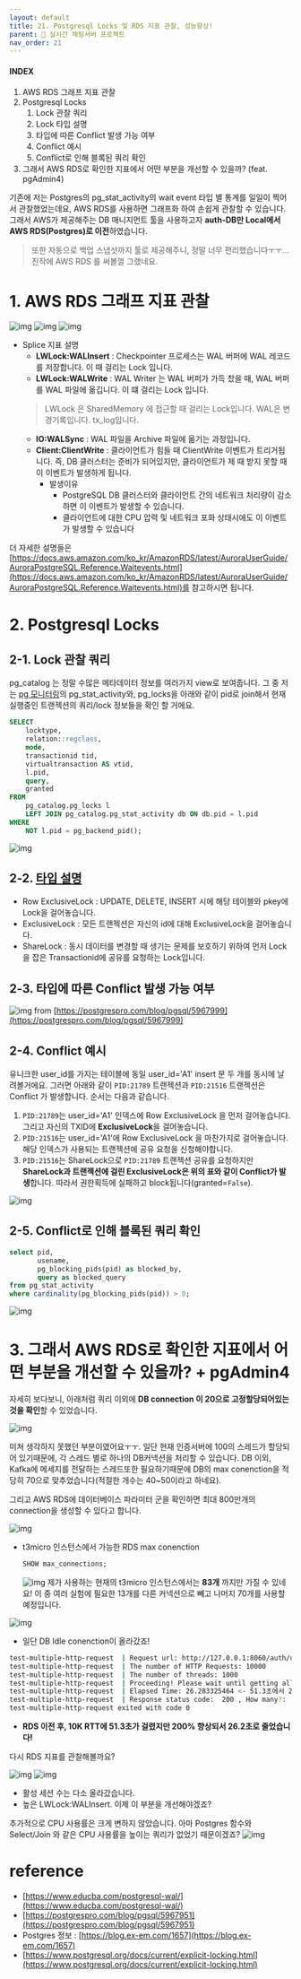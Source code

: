 ```yaml
---
layout: default
title: 21. Postgresql Locks 및 RDS 지표 관찰, 성능향상!
parent: 📌 실시간 채팅서버 프로젝트
nav_order: 21
---
```


#### INDEX
1. AWS RDS 그래프 지표 관찰
2. Postgresql Locks
   1. Lock 관찰 쿼리
   2. Lock 타입 설명
   3. 타입에 따른 Conflict 발생 가능 여부
   4. Conflict 예시
   5. Conflict로 인해 블록된 쿼리 확인
3. 그래서 AWS RDS로 확인한 지표에서 어떤 부분을 개선할 수 있을까? (feat. pgAdmin4)

기존에 저는 Postgres의 pg_stat_activity의 wait event 타입 별 통계를 일일이 찍어서 관찰했었는데요, AWS RDS를 사용하면 그래프화 하여 손쉽게 관찰할 수 있습니다.
그래서 AWS가 제공해주는 DB 매니지먼트 툴을 사용하고자 **auth-DB만 Local에서 AWS RDS(Postgres)로 이전**하였습니다.
> 또한 자동으로 백업 스냅샷까지 툴로 제공해주니, 정말 너무 편리했습니다ㅜㅜ... 진작에 AWS RDS 를 써볼껄 그랬네요.

# 1. AWS RDS 그래프 지표 관찰

![img](../../../assets/img/rds/1.PNG)
![img](../../../assets/img/rds/2.PNG)
![img](../../../assets/img/rds/3.png)

* Splice 지표 설명
  * **LWLock:WALInsert** : Checkpointer 프로세스는 WAL 버퍼에 WAL 레코드를 저장합니다. 이 때 걸리는 Lock 입니다.
  * **LWLock:WALWrite** : WAL Writer 는 WAL 버퍼가 가득 찼을 때, WAL 버퍼를 WAL 파일에 옮깁니다. 이 떄 걸리는 Lock 입니다.
  > LWLock 은 SharedMemory 에 접근할 때 걸리는 Lock입니다. WAL은 변경기록입니다. tx_log입니다.
  * **IO:WALSync** : WAL 파일을 Archive 파일에 옮기는 과정입니다.
  * **Client:ClientWrite** : 클라이언트가 힘들 때 ClientWrite 이벤트가 트리거됩니다. 즉, DB 클러스터는 준비가 되어있지만, 클라이언트가 제 때 받지 못할 때 이 이벤트가 발생하게 됩니다.
    * 발생이유
      * PostgreSQL DB 클러스터와 클라이언트 간의 네트워크 처리량이 감소하면 이 이벤트가 발생할 수 있습니다.
      * 클라이언트에 대한 CPU 압력 및 네트워크 포화 상태시에도 이 이벤트가 발생할 수 있습니다

더 자세한 설명들은 [https://docs.aws.amazon.com/ko_kr/AmazonRDS/latest/AuroraUserGuide/AuroraPostgreSQL.Reference.Waitevents.html](https://docs.aws.amazon.com/ko_kr/AmazonRDS/latest/AuroraUserGuide/AuroraPostgreSQL.Reference.Waitevents.html)를 참고하시면 됩니다.


# 2. Postgresql Locks
## 2-1. Lock 관찰 쿼리

pg_catalog 는 정말 수많은 메타데이터 정보를 여러가지 view로 보여줍니다. 그 중 저는 [pg 모니터링](https://www.postgresql.org/docs/14/monitoring-stats.html)의 pg_stat_activity와, pg_locks을 아래와 같이 pid로 join해서 현재 실행중인 트랜젝션의 쿼리/lock 정보들을 확인 할 거에요.

```sql
SELECT
	locktype,
	relation::regclass,
	mode,
	transactionid tid,
	virtualtransaction AS vtid,
	l.pid,
	query,
	granted
FROM
	pg_catalog.pg_locks l
	LEFT JOIN pg_catalog.pg_stat_activity db ON db.pid = l.pid
WHERE
	NOT l.pid = pg_backend_pid();
```

![img](../../../assets/img/rds/5.png)

## 2-2. [타입 설명](https://www.postgresql.org/docs/current/explicit-locking.html)
* Row ExclusiveLock : UPDATE, DELETE, INSERT 시에 해당 테이블와 pkey에 Lock을 걸어놓습니다.
* ExclusiveLock : 모든 트랜젝션은 자신의 id에 대해 ExclusiveLock을 걸어놓습니다.
* ShareLock : 동시 데이터를 변경할 때 생기는 문제를 보호하기 위하여 먼저 Lock을 잡은 Transactionid에 공유를 요청하는 Lock입니다.

## 2-3. 타입에 따른 Conflict 발생 가능 여부
![img](../../../assets/img/rds/4.png)
from [https://postgrespro.com/blog/pgsql/5967999](https://postgrespro.com/blog/pgsql/5967999)

## 2-4. Conflict 예시

유니크한 user_id를 가지는 테이블에 동일 user_id='A1' insert 문 두 개를 동시에 날려볼거에요. 그러면 아래와 같이 `PID:21789` 트랜젝션과 `PID:21516` 트랜젝션은 Conflict 가 발생합니다. 순서는 다음과 같습니다.

1. `PID:21789`는 user_id='A1' 인덱스에 Row ExclusiveLock 을 먼저 걸어놓습니다. 그리고 자신의 TXID에 **ExclusiveLock**을 걸어놓습니다.
2. `PID:21516`는 user_id='A1'에 Row ExclusiveLock 을 마찬가지로 걸어놓습니다. 해당 인덱스가 사용되는 트랜젝션에 공유 요청을 신청해야합니다.
3. `PID:21516`는 ShareLock으로 `PID:21789` 트랜젝션 공유를 요청하지만 **ShareLock과 트랜젝션에 걸린 ExclusiveLock은 위의 표와 같이 Conflict가 발생**합니다. 따라서 권한획득에 실패하고 block됩니다(granted=`False`).

![img](../../../assets/img/rds/6.png)

## 2-5. Conflict로 인해 블록된 쿼리 확인
```sql
select pid, 
       usename, 
       pg_blocking_pids(pid) as blocked_by, 
       query as blocked_query
from pg_stat_activity
where cardinality(pg_blocking_pids(pid)) > 0;
```
![img](../../../assets/img/rds/7.png)

# 3. 그래서 AWS RDS로 확인한 지표에서 어떤 부분을 개선할 수 있을까? + pgAdmin4

자세히 보다보니, 아래처럼 쿼리 이외에 **DB connection 이 20으로 고정할당되어있는것을 확인**할 수 있었습니다.

![img](../../../assets/img/rds/8.png)

미쳐 생각하지 못했던 부분이였어요ㅜㅜ. 일단 현재 인증서버에 100의 스레드가 할당되어 있기때문에, 각 스레드 별로 하나의 DB커넥션을 처리할 수 있습니다. DB 이외, Kafka에 메세지를 전달하는 스레드또한 필요하기때문에 DB의 max conenction을 적당히 70으로 맞추었습니다(적절한 개수는 40~50이라고 하네요).

그리고 AWS RDS에 데이터베이스 파라미터 군을 확인하면 최대 800만개의 connection을 생성할 수 있다고 합니다.

![img](../../../assets/img/rds/9.png)
* t3micro 인스턴스에서 가능한 RDS max conenction

    ```sql
    SHOW max_connections;
    ```
    
    ![img](../../../assets/img/rds/14.png)
제가 사용하는 현재의 t3micro 인스턴스에서는 **83개** 까지만 가질 수 있네요! 이 중 여러 실험에 필요한 13개를 다른 커넥션으로 빼고 나머지 70개를 사용할 예정입니다.

![img](../../../assets/img/rds/10.png)

* 일단 DB Idle conenction이 올라갔죠!

```bash
test-multiple-http-request  | Request url: http://127.0.0.1:8060/auth/user
test-multiple-http-request  | The number of HTTP Requests: 10000
test-multiple-http-request  | The number of threads: 1000
test-multiple-http-request  | Proceeding! Please wait until getting all the responses
test-multiple-http-request  | Elapsed Time: 26.283325464 <- 51.3초에서 200% 개선되었어요! 
test-multiple-http-request  | Response status code:  200 , How many?:  10000
test-multiple-http-request exited with code 0
```

* **RDS 이전 후, 10K RTT에 51.3초가 걸렸지만 200% 향상되서 26.2초로 줄었습니다!**

다시 RDS 지표를 관찰해볼까요?

![img](../../../assets/img/rds/11.png)
![img](../../../assets/img/rds/12.png)

- 활성 세션 수는 다소 올라갔습니다.
- 높은 LWLock:WALInsert. 이제 이 부분을 개선해야겠죠?

추가적으로 CPU 사용률은 크게 변하지 않았습니다. 아마 Postgres 함수와 Select/Join 와 같은 CPU 사용률을 높이는 쿼리가 없었기 때문이겠죠?
![img](../../../assets/img/rds/13.png)









# reference
* [https://www.educba.com/postgresql-wal/](https://www.educba.com/postgresql-wal/) 
* [https://postgrespro.com/blog/pgsql/5967951](https://postgrespro.com/blog/pgsql/5967951)
* Postgres 정보 : [https://blog.ex-em.com/1657](https://blog.ex-em.com/1657)
* [https://www.postgresql.org/docs/current/explicit-locking.html](https://www.postgresql.org/docs/current/explicit-locking.html)
